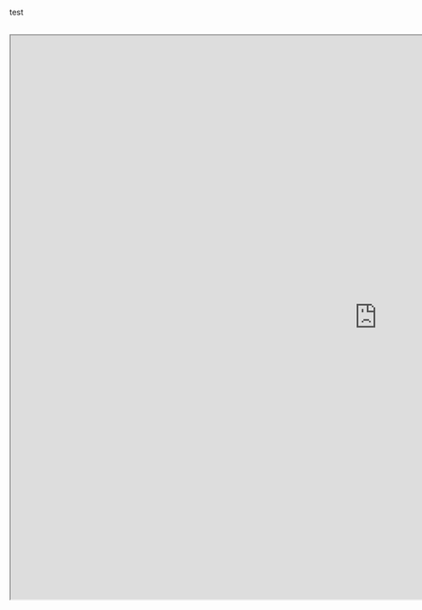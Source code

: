 test
<br />
<br />

<iframe src="      https://halo.fe.alpha.teleclinic.de/signin
" height="1000" width="1300">


</iframe>


